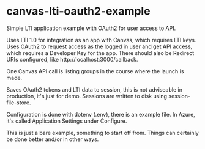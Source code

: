 # canvas-lti-oauth2-example
Simple LTI application example with OAuth2 for user access to API.

Uses LTI 1.0 for integration as an app with Canvas, which requires LTI keys.
Uses OAuth2 to request access as the logged in user and get API access, which requires a Developer Key for the app. There should also be Redirect URIs configured, like http://localhost:3000/callback.

One Canvas API call is listing groups in the course where the launch is made.

Saves OAuth2 tokens and LTI data to session, this is not adviseable in production, it's just for demo. Sessions are written to disk using session-file-store.

Configuration is done with dotenv (.env), there is an example file. In Azure, it's called Application Settings under Configure.

This is just a bare example, something to start off from. Things can certainly be done better and/or in other ways.
